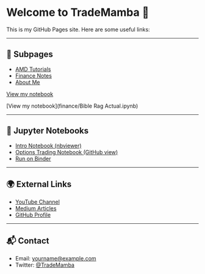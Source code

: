 # Welcome to TradeMamba 🎉

This is my GitHub Pages site. Here are some useful links:

---

## 🔗 Subpages
- [AMD Tutorials](/amdtutorials/)  
- [Finance Notes](/finance/)  
- [About Me](/about/)


[View my notebook](finance/my_notebook.ipynb)


[View my notebook](finance/Bible Rag Actual.ipynb)

---

## 📓 Jupyter Notebooks
- [Intro Notebook (nbviewer)](https://nbviewer.org/github/TradeMamba/amdtutorials/blob/main/notebooks/intro.ipynb)  
- [Options Trading Notebook (GitHub view)](https://github.com/TradeMamba/amdtutorials/blob/main/notebooks/options_trading.ipynb)  
- [Run on Binder](https://mybinder.org/v2/gh/TradeMamba/amdtutorials/HEAD?labpath=notebooks/intro.ipynb)

---

## 🌍 External Links
- [YouTube Channel](https://youtube.com)  
- [Medium Articles](https://medium.com/@TradeMamba)  
- [GitHub Profile](https://github.com/TradeMamba)

---

## 📬 Contact
- Email: [yourname@example.com](mailto:yourname@example.com)
- Twitter: [@TradeMamba](https://twitter.com/TradeMamba)
